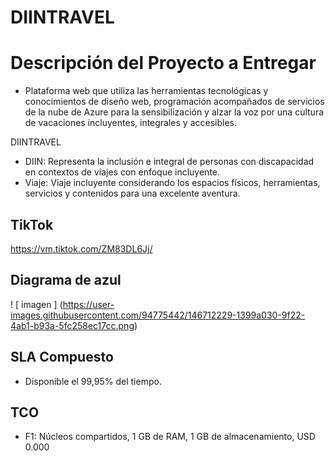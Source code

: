 # DIINTRAVEL
# Descripción del Proyecto a Entregar
- Plataforma web que utiliza las herramientas tecnológicas y conocimientos de diseño web, programación acompañados de servicios de la nube de Azure para la sensibilización y alzar la voz por una cultura de vacaciones incluyentes, integrales y accesibles.




DIINTRAVEL
- DIIN: Representa la inclusión e integral de personas con discapacidad en contextos de viajes con enfoque incluyente.
- Viaje: Viaje incluyente considerando los espacios físicos, herramientas, servicios y contenidos para una excelente aventura.



## TikTok
https://vm.tiktok.com/ZM83DL6Jj/



## Diagrama de azul



! [ imagen ] (https://user-images.githubusercontent.com/94775442/146712229-1399a030-9f22-4ab1-b93a-5fc258ec17cc.png)



## SLA Compuesto
- Disponible el 99,95% del tiempo.



## TCO
- F1: Núcleos compartidos, 1 GB de RAM, 1 GB de almacenamiento, USD 0.000
